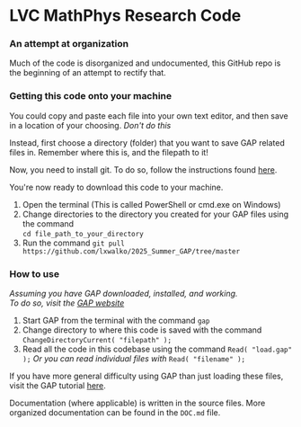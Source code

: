 # LVC MathPhys Research Code
### An attempt at organization

Much of the code is disorganized and undocumented, this GitHub repo is the beginning of an attempt to rectify that.  

### Getting this code onto your machine

You could copy and paste each file into your own text editor, and then save in a location of your choosing. *Don't do this*  
  
Instead, first choose a directory (folder) that you want to save GAP related files in. Remember where this is, and the
filepath to it!  
  
Now, you need to install git. To do so, follow the instructions found [here](https://github.com/git-guides/install-git).  
  
You're now ready to download this code to your machine.
1. Open the terminal (This is called PowerShell or cmd.exe on Windows)
2. Change directories to the directory you created for your GAP files using the command  
`cd file_path_to_your_directory`
3. Run the command `git pull https://github.com/lxwalko/2025_Summer_GAP/tree/master` 

### How to use

*Assuming you have GAP downloaded, installed, and working.*  
    *To do so, visit the [GAP website](https://www.gap-system.org/)*    
    
1. Start GAP from the terminal with the command `gap`
2. Change directory to where this code is saved with the command `ChangeDirectoryCurrent( "filepath" );`
3. Read all the code in this codebase using the command `Read( "load.gap" );`     *Or you can read individual files with* `Read( "filename" );`

If you have more general difficulty using GAP than just loading these files, visit the GAP tutorial [here](https://docs.gap-system.org/doc/tut/chap2_mj.html#X7A3C7AE07D6848E3).
  
Documentation (where applicable) is written in the source files. More organized documentation can be found in the `DOC.md` file.
